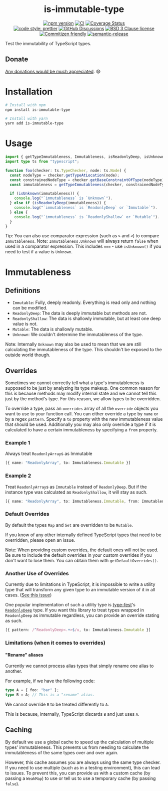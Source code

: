 <div align="center">

# is-immutable-type

[![npm version](https://img.shields.io/npm/v/is-immutable-type.svg)](https://www.npmjs.com/package/is-immutable-type)
[![CI](https://github.com/RebeccaStevens/is-immutable-type/actions/workflows/ci.yml/badge.svg)](https://github.com/RebeccaStevens/is-immutable-type/actions/workflows/ci.yml)
[![Coverage Status](https://codecov.io/gh/RebeccaStevens/is-immutable-type/branch/main/graph/badge.svg?token=MVpR1oAbIT)](https://codecov.io/gh/RebeccaStevens/is-immutable-type)\
[![code style: prettier](https://img.shields.io/badge/code_style-prettier-ff69b4.svg?style=flat-square)](https://github.com/prettier/prettier)
[![GitHub Discussions](https://img.shields.io/github/discussions/RebeccaStevens/is-immutable-type?style=flat-square)](https://github.com/RebeccaStevens/is-immutable-type/discussions)
[![BSD 3 Clause license](https://img.shields.io/github/license/RebeccaStevens/is-immutable-type.svg?style=flat-square)](https://opensource.org/licenses/BSD-3-Clause)
[![Commitizen friendly](https://img.shields.io/badge/commitizen-friendly-brightgreen.svg?style=flat-square)](https://commitizen.github.io/cz-cli/)
[![semantic-release](https://img.shields.io/badge/%20%20%F0%9F%93%A6%F0%9F%9A%80-semantic--release-e10079.svg?style=flat-square)](https://github.com/semantic-release/semantic-release)

</div>

Test the immutability of TypeScript types.

## Donate

[Any donations would be much appreciated](./DONATIONS.md). 😄

# Installation

```sh
# Install with npm
npm install is-immutable-type

# Install with yarn
yarn add is-immutable-type
```

# Usage

```ts
import { getTypeImmutableness, Immutableness, isReadonlyDeep, isUnknown } from "is-immutable-type";
import type ts from "typescript";

function foo(checker: ts.TypeChecker, node: ts.Node) {
  const nodeType = checker.getTypeAtLocation(node);
  const constrainedNodeType = checker.getBaseConstraintOfType(nodeType);
  const immutableness = getTypeImmutableness(checker, constrainedNodeType);

  if (isUnknown(immutableness)) {
    console.log("`immutableness` is `Unknown`").
  } else if (isReadonlyDeep(immutableness)) {
    console.log("`immutableness` is `ReadonlyDeep` or `Immutable`").
  } else {
    console.log("`immutableness` is `ReadonlyShallow` or `Mutable`").
  }
}
```

Tip: You can also use comparator expression (such as `>` and `<`) to compare
`Immutableness`.
Note: `Immutableness.Unknown` will always return `false` when used in a
comparator expression. This includes `===` - use `isUnknown()` if you need to
test if a value is `Unknown`.

# Immutableness

## Definitions

- `Immutable`: Fully, deeply readonly. Everything is read only and nothing can be modified.
- `ReadonlyDeep`: The data is deeply immutable but methods are not.
- `ReadonlyShallow`: The data is shallowly immutable, but at least one deep value is not.
- `Mutable`: The data is shallowly mutable.
- `Unknown`: We couldn't determine the immutableness of the type.

Note: Internally `Unknown` may also be used to mean that we are still
calculating the immutableness of the type. This shouldn't be exposed to the
outside world though.

## Overrides

Sometimes we cannot correctly tell what a type's immutableness is supposed to be
just by analyzing its type makeup. One common reason for this is because methods
may modify internal state and we cannot tell this just by the method's type. For
this reason, we allow types to be overridden.

To override a type, pass an `overrides` array of all the `override` objects you
want to use to your function call. You can either override a type by `name` or
by a regex `pattern`. Specify a `to` property with the new immutableness value
that should be used. Additionally you may also only override a type if it is
calculated to have a certain immutableness by specifying a `from` property.

### Example 1

Always treat `ReadonlyArray`s as Immutable

```ts
[{ name: "ReadonlyArray", to: Immutableness.Immutable }]
```

### Example 2

Treat `ReadonlyArray`s as `Immutable` instead of `ReadonlyDeep`. But if the
instance type was calculated as `ReadonlyShallow`, it will stay as such.

```ts
[{ name: "ReadonlyArray", to: Immutableness.Immutable, from: Immutableness.ReadonlyDeep }]
```

### Default Overrides

By default the types `Map` and `Set` are overridden to be `Mutable`.

If you know of any other internally defined TypeScript types that need to be
overridden, please open an issue.

Note: When providing custom overrides, the default ones will not be used. Be
sure to include the default overrides in your custom overrides if you don't want
to lose them. You can obtain them with `getDefaultOverrides()`.

### Another Use of Overrides

Currently due to limitations in TypeScript, it is impossible to write a utility
type that will transform any given type to an immutable version of it in all
cases. ([See this issue](https://github.com/microsoft/TypeScript/issues/29732))

One popular implementation of such a utility type is
[type-fest](https://www.npmjs.com/package/type-fest)'s
[`ReadonlyDeep`](https://github.com/sindresorhus/type-fest/blob/main/source/readonly-deep.d.ts)
type. If you want this library to treat types wrapped in `ReadonlyDeep` as
immutable regardless, you can provide an override stating as such.

```ts
[{ pattern: /^ReadonlyDeep<.+>$/u, to: Immutableness.Immutable }]
```

### Limitations (when it comes to overrides)

#### "Rename" aliases

Currently we cannot process alias types that simply rename one alias to another.

For example, if we have the following code:

```ts
type A = { foo: "bar" };
type B = A; // This is a "rename" alias.
```

We cannot override `B` to be treated differently to `A`.

This is because, internally, TypeScript discards `B` and just uses `A`.

## Caching

By default we use a global cache to speed up the calculation of multiple types'
immutableness. This prevents us from needing to calculate the immutableness of
the same types over and over again.

However, this cache assumes you are always using the same type checker. If you
need to use multiple (such as in a testing environment), this can lead to
issues. To prevent this, you can provide us with a custom cache (by passing a
`WeakMap`) to use or tell us to use a temporary cache (by passing `false`).
